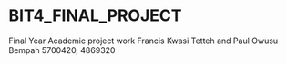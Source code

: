 # BIT4_FINAL_PROJECT
Final Year Academic project work
Francis Kwasi Tetteh and Paul Owusu Bempah
5700420, 4869320
